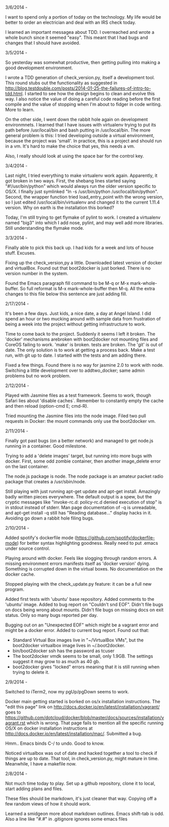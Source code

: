 3/6/2014 -

I want to spend only a portion of today on the technology.  My life would be better to order an electrician and deal with an IRS check today.

I learned an important messagea about TDD.  I overreached and wrote a whole bunch since it seemed "easy".  This meant that I had bugs and changes that I should have avoided.

3/5/2014 -

So yesterday was somewhat productive, then getting pulling into making a good development environment.

I wrote a TDD generation of check_version.py, itself a development
tool.  This round stubs out the functionality as suggested in
http://blog.testdouble.com/posts/2014-01-25-the-failures-of-intro-to-tdd.html.
I started to see how the design begins to clean and evolve this way.
I also notice the value of doing a careful code reading before the
first compile and the value of stopping when I'm about to fidger in
code writing.  More to learn.

On the other side, I went down the rabbit hole again on development
environmnets.  I learned that I have issues with virtualenv trying to
put its path before /usr/local/bin and bash putting in /usr/local/bin.
The more general problem is this: I tried developing outside a virtual
environment, because the project was 'small'.  In practice, this is a
project and should run in a vm.  It's hard to make the choice that
yes, this needs a vm.

Also, I really should look at using the space bar for the control key.

3/4/2014 -

Last night, I tried everything to make virtualenv work again.
Apparently, it got broken in two ways.  First, the shebang lines
started saying "#!/usr/bin/python" which would always run the older
version specific to OS/X.  I finally just symlinked "ln -s
/usr/bin/python /usr/local/bin/python".  Second, the wrapper function
tried load_entry_point with the wrong version, so I just edited
/usr/local/bin/virtualenv and changed it to the current 1.11.4
version.  Why on earth is the installation this borked?

Today, I'm still trying to get flymake of pylint to work.  I created a
virtualenv named "big3" into which I add nose, pylint, and may well
add more libraries.  Still understanding the flymake mode.

3/3/2014 -

Finally able to pick this back up.  I had kids for a week
and lots of house stuff.  Excuses.

Fixing up the check_version,py a little.  Downloaded latest version of
docker and virtualBox.  Found out that boot2docker is just borked.
There is no version number in the system.

Found the Emacs paragraph fill command to be M-q or M-x
mark-whole-buffer.  So full reformat is M-x mark-whole-buffer then
M-q.  All the extra changes to this file below this sentence are just
adding fill.



2/17/2014 -

It's been a few days.  Just kids, a nice date, a day at Angel Island.
I did spend an hour or two mucking around with sample data from
frustration of being a week into the project without getting
infrastructure to work.

Time to come back to the project.  Suddenly it seems I left it broken.
The 'docker' mechanisms arebroken with boot2docker not mounting files
and CoreOS failing to work.  'make' is broken.  tests are broken.  The
'git' is out of date.  The only solution is to work at getting a
process back.  Make a test run, with git up to date.  I started with
the tests and am adding there.

Fixed a few things.  Found there is no way for jasmine 2.0 to work
with node.  Switching a little development over to addtwo_docker; same
admin problems but no work problem.


2/12/2014 -

Played with Jasmine files as a test framework.  Seems to work, though
Safari lies about 'disable caches`.  Remember to constantly empty the
cache and then reload (option-cmd E; cmd-R).

Tried mounting the Jasmine files into the node image.  Filed two pull
requests in Docker: the mount commands only use the boot2docker vm.



2/11/2014 -

Finally got past bugs (on a better network) and managed to get node.js
running in a container.  Good milestone.


Trying to add a 'delete images' target, but running into more bugs
with docker.  First, some odd zombie container, then another
image_delete error on the last container.

The node.js package is node.  The node package is an amateur packet
radio package that creates a /usr/sbin/node.


Still playing with just running apt-get update and apt-get install.
Amazingly badly written pieces everywhere.  The default output is a
spew, but the cryptic messages like "invoke-rc.d: policy-rc.d denied
execution of stop" is in stdout instead of stderr.  Man page
documentation of -q is unreadable, and apt-get install -q still has
"Reading database..." display hacks in it.  Avoiding go down a rabbit
hole filing bugs.


2/10/2014 -

Added spotify's dockerfile mode
(https://github.com/spotify/dockerfile-mode) for better syntax
highlighting goodness.  Really need to put .emacs under source
control.

Playing around with docker.  Feels like slogging through random
errors.  A missing environment errors manifests itself as 'docker
version' dying.  Something is corrupted down in the virtual boxes.  No
documentation on the docker cache.

Stopped playing with the check_update.py feature: it can be a full new
program.

Added first tests with 'ubuntu' base repository.  Added comments to
the 'ubuntu' image.  Added to bug report on "Couldn't snd EOF".
Didn't file bugs on docs being wrong about mounts.  Didn't file bugs
on missing docs on exit status.  Only so many bugs reported per day.

Bugging out on an "Unexpected EOF" which might be a vagrant error and
might be a docker error.  Added to current bug report.  Found out
that:

* Standard Virtual Box images live in "~/VirtualBox VMs", but the
  boot2docker virtualbox image lives in ~/.boot2docker.
* bin/boot2docker ssh has the password as tcuser
* The boot2docker vmdk seems to be small, only 1.9GB.  The settings
  suggest it may grow to as much as 40 gb.
* boot2docker gives "locked" errors meaning that it is still running
  when trying to delete it.


2/9/2014 -

Switched to iTerm2, now my pgUp/pgDown seems to work.

Docker main getting started is borked on os/x installation
instructions.  The "edit this page" link on
http://docs.docker.io/en/latest/installation/vagrant/ goes to
https://github.com/dotcloud/docker/blob/master/docs/sources/installation/vagrant.rst
which is wrong.  That page fails to mention all the specific running
OS/X on docker installation instructions at
http://docs.docker.io/en/latest/installation/mac/.  Submitted a bug.

Hmm.. Emacs binds C-/ to undo.  Good to know.

Noticed virtualbox was out of date and hacked together a tool to check
if things are up to date.  That tool, in check_version.py, might
mature in time.  Meanwhile, I have a makefile now.

2/8/2014 -

Not much time today to play.  Set up a github repository, clone it to
local, start adding plans and files.

These files should be markdown, it's just cleaner that way.  Copying
off a few random views of how it should work.

Learned a smidgeon more about markdown outlines.  Emacs shift-tab is
odd.  Also a line like "\#.#" in .gitignore ignores some emacs files
